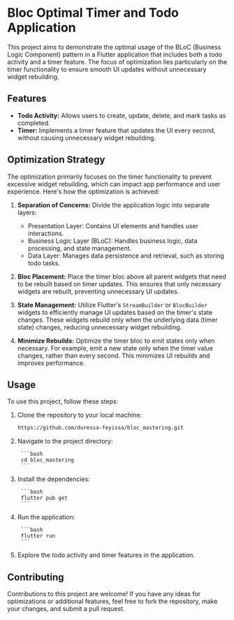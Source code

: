 # Bloc Optimal Timer and Todo Application

This project aims to demonstrate the optimal usage of the BLoC (Business Logic Component) pattern in a Flutter application that includes both a todo activity and a timer feature. The focus of optimization lies particularly on the timer functionality to ensure smooth UI updates without unnecessary widget rebuilding.

## Features

- **Todo Activity:** Allows users to create, update, delete, and mark tasks as completed.
- **Timer:** Implements a timer feature that updates the UI every second, without causing unnecessary widget rebuilding.

## Optimization Strategy

The optimization primarily focuses on the timer functionality to prevent excessive widget rebuilding, which can impact app performance and user experience. Here's how the optimization is achieved:

1. **Separation of Concerns:** Divide the application logic into separate layers:
    - Presentation Layer: Contains UI elements and handles user interactions.
    - Business Logic Layer (BLoC): Handles business logic, data processing, and state management.
    - Data Layer: Manages data persistence and retrieval, such as storing todo tasks.

2. **Bloc Placement:** Place the timer bloc above all parent widgets that need to be rebuilt based on timer updates. This ensures that only necessary widgets are rebuilt, preventing unnecessary UI updates.

3. **State Management:** Utilize Flutter's `StreamBuilder` or `BlocBuilder` widgets to efficiently manage UI updates based on the timer's state changes. These widgets rebuild only when the underlying data (timer state) changes, reducing unnecessary widget rebuilding.

4. **Minimize Rebuilds:** Optimize the timer bloc to emit states only when necessary. For example, emit a new state only when the timer value changes, rather than every second. This minimizes UI rebuilds and improves performance.


## Usage

To use this project, follow these steps:

1. Clone the repository to your local machine:
    
    ```bash
    https://github.com/duressa-feyissa/bloc_mastering.git

2. Navigate to the project directory:
    
        ```bash
        cd bloc_mastering
        ```

3. Install the dependencies:
    
        ```bash
        flutter pub get
        ```

4. Run the application:
    
        ```bash
        flutter run
        ```

5. Explore the todo activity and timer features in the application.

## Contributing

Contributions to this project are welcome! If you have any ideas for optimizations or additional features, feel free to fork the repository, make your changes, and submit a pull request.



